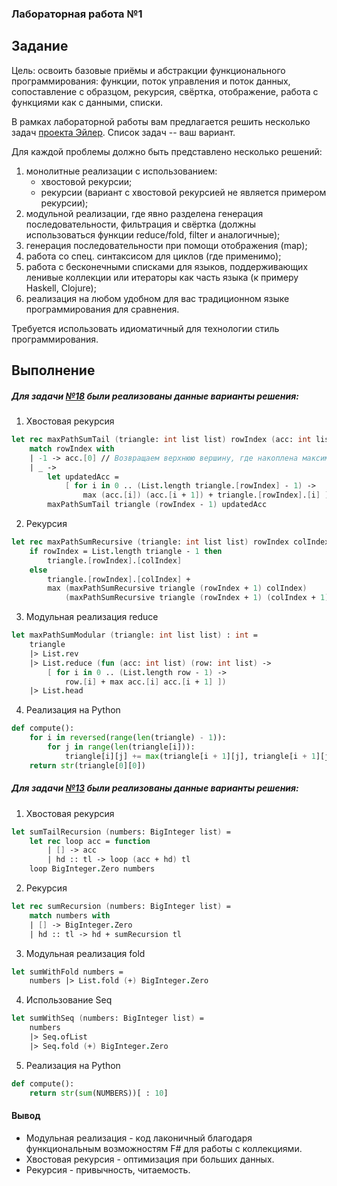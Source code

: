 ### Лабораторная работа №1

## Задание

Цель: освоить базовые приёмы и абстракции функционального программирования: функции, поток управления и поток данных, сопоставление с образцом, рекурсия, свёртка, отображение, работа с функциями как с данными, списки.

В рамках лабораторной работы вам предлагается решить несколько задач [проекта Эйлер](https://projecteuler.net/archives). Список задач -- ваш вариант.

Для каждой проблемы должно быть представлено несколько решений:

1. монолитные реализации с использованием:
   - хвостовой рекурсии;
   - рекурсии (вариант с хвостовой рекурсией не является примером рекурсии);
2. модульной реализации, где явно разделена генерация последовательности, фильтрация и свёртка (должны использоваться функции reduce/fold, filter и аналогичные);
3. генерация последовательности при помощи отображения (map);
4. работа со спец. синтаксисом для циклов (где применимо);
5. работа с бесконечными списками для языков, поддерживающих ленивые коллекции или итераторы как часть языка (к примеру Haskell, Clojure);
6. реализация на любом удобном для вас традиционном языке программирования для сравнения.

Требуется использовать идиоматичный для технологии стиль программирования.

## Выполнение
##### Для задачи [№18](https://projecteuler.net/problem=18) были реализованы данные варианты решения:
1. Хвостовая рекурсия
```fsharp
let rec maxPathSumTail (triangle: int list list) rowIndex (acc: int list) : int =
    match rowIndex with
    | -1 -> acc.[0] // Возвращаем верхнюю вершину, где накоплена максимальная сумма
    | _ ->
        let updatedAcc =
            [ for i in 0 .. (List.length triangle.[rowIndex] - 1) ->
                max (acc.[i]) (acc.[i + 1]) + triangle.[rowIndex].[i] ]
        maxPathSumTail triangle (rowIndex - 1) updatedAcc
```
2. Рекурсия
```fsharp
let rec maxPathSumRecursive (triangle: int list list) rowIndex colIndex : int =
    if rowIndex = List.length triangle - 1 then
        triangle.[rowIndex].[colIndex]
    else
        triangle.[rowIndex].[colIndex] +
        max (maxPathSumRecursive triangle (rowIndex + 1) colIndex)
            (maxPathSumRecursive triangle (rowIndex + 1) (colIndex + 1))
```
3. Модульная реализация reduce
```fsharp
let maxPathSumModular (triangle: int list list) : int =
    triangle
    |> List.rev
    |> List.reduce (fun (acc: int list) (row: int list) ->
        [ for i in 0 .. (List.length row - 1) ->
            row.[i] + max acc.[i] acc.[i + 1] ])
    |> List.head
```
4. Реализация на Python
```python
def compute():
	for i in reversed(range(len(triangle) - 1)):
		for j in range(len(triangle[i])):
			triangle[i][j] += max(triangle[i + 1][j], triangle[i + 1][j + 1])
	return str(triangle[0][0])
```

##### Для задачи [№13](https://projecteuler.net/problem=13) были реализованы данные варианты решения:
1. Хвостовая рекурсия
```fsharp
let sumTailRecursion (numbers: BigInteger list) =
    let rec loop acc = function
        | [] -> acc
        | hd :: tl -> loop (acc + hd) tl
    loop BigInteger.Zero numbers
```
2. Рекурсия
```fsharp
let rec sumRecursion (numbers: BigInteger list) =
    match numbers with
    | [] -> BigInteger.Zero
    | hd :: tl -> hd + sumRecursion tl
```
3. Модульная реализация fold
```fsharp
let sumWithFold numbers =
    numbers |> List.fold (+) BigInteger.Zero
```
4. Использование Seq
```fsharp
let sumWithSeq (numbers: BigInteger list) =
    numbers
    |> Seq.ofList
    |> Seq.fold (+) BigInteger.Zero
```
5. Реализация на Python
```python
def compute():
	return str(sum(NUMBERS))[ : 10]
```
#### Вывод 
* Модульная реализация - код лаконичный благодаря функциональным возможностям F# для работы с коллекциями.
* Хвостовая рекурсия - оптимизация при больших данных.
* Рекурсия - привычность, читаемость.


